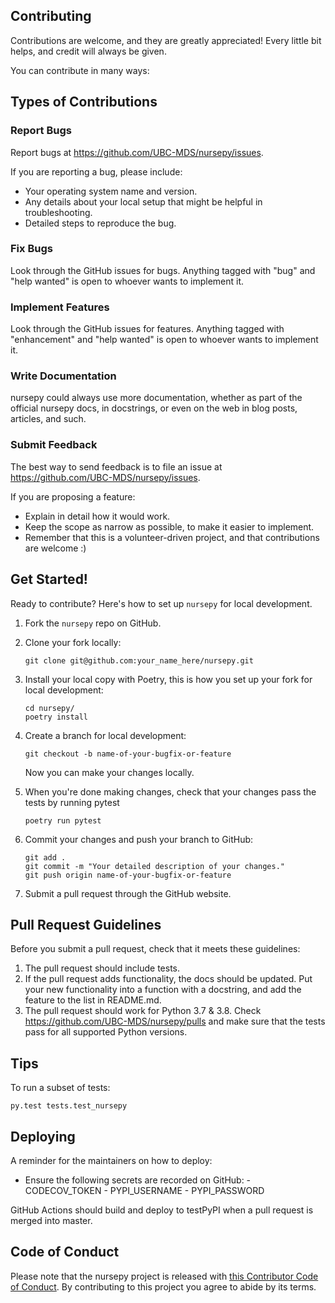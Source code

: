 ## Contributing

Contributions are welcome, and they are greatly appreciated! Every little bit
helps, and credit will always be given.

You can contribute in many ways:

## Types of Contributions

### Report Bugs

Report bugs at https://github.com/UBC-MDS/nursepy/issues.

If you are reporting a bug, please include:

- Your operating system name and version.
- Any details about your local setup that might be helpful in troubleshooting.
- Detailed steps to reproduce the bug.

### Fix Bugs

Look through the GitHub issues for bugs. Anything tagged with "bug" and "help
wanted" is open to whoever wants to implement it.

### Implement Features

Look through the GitHub issues for features. Anything tagged with "enhancement"
and "help wanted" is open to whoever wants to implement it.

### Write Documentation

nursepy could always use more documentation, whether as part of the
official nursepy docs, in docstrings, or even on the web in blog posts,
articles, and such.

### Submit Feedback

The best way to send feedback is to file an issue at https://github.com/UBC-MDS/nursepy/issues.

If you are proposing a feature:

- Explain in detail how it would work.
- Keep the scope as narrow as possible, to make it easier to implement.
- Remember that this is a volunteer-driven project, and that contributions
  are welcome :)

## Get Started!

Ready to contribute? Here's how to set up `nursepy` for local development.

1. Fork the `nursepy` repo on GitHub.

2. Clone your fork locally:

   ```
   git clone git@github.com:your_name_here/nursepy.git
   ```

3. Install your local copy with Poetry, this is how you set up your fork for local development:

   ```
   cd nursepy/
   poetry install
   ```

4. Create a branch for local development:

   ```
   git checkout -b name-of-your-bugfix-or-feature
   ```

   Now you can make your changes locally.

5. When you're done making changes, check that your changes pass the tests by running pytest

   ```
   poetry run pytest
   ```

6. Commit your changes and push your branch to GitHub:

   ```
   git add .
   git commit -m "Your detailed description of your changes."
   git push origin name-of-your-bugfix-or-feature
   ```

7. Submit a pull request through the GitHub website.

## Pull Request Guidelines

Before you submit a pull request, check that it meets these guidelines:

1. The pull request should include tests.
2. If the pull request adds functionality, the docs should be updated. Put
   your new functionality into a function with a docstring, and add the
   feature to the list in README.md.
3. The pull request should work for Python 3.7 & 3.8. Check https://github.com/UBC-MDS/nursepy/pulls and make sure that the tests pass for all supported Python versions.

## Tips

To run a subset of tests:

```
py.test tests.test_nursepy
```

## Deploying

A reminder for the maintainers on how to deploy:

- Ensure the following secrets are recorded on GitHub: - CODECOV_TOKEN - PYPI_USERNAME - PYPI_PASSWORD

GitHub Actions should build and deploy to testPyPI when a pull request is merged into master.

## Code of Conduct

Please note that the nursepy project is released with [this Contributor Code of Conduct](CONDUCT.md). By contributing to this project you agree to abide by its terms.
